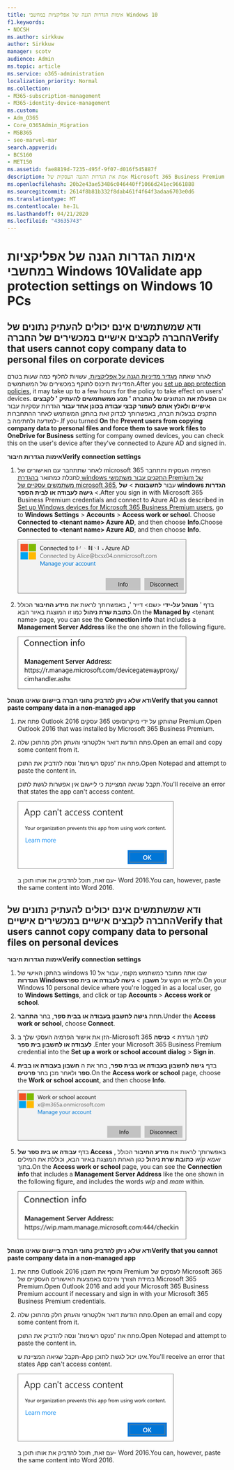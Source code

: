 ```yaml
---
title: אימות הגדרות הגנה של אפליקציות במחשבי Windows 10
f1.keywords:
- NOCSH
ms.author: sirkkuw
author: Sirkkuw
manager: scotv
audience: Admin
ms.topic: article
ms.service: o365-administration
localization_priority: Normal
ms.collection:
- M365-subscription-management
- M365-identity-device-management
ms.custom:
- Adm_O365
- Core_O365Admin_Migration
- MSB365
- seo-marvel-mar
search.appverid:
- BCS160
- MET150
ms.assetid: fae8819d-7235-495f-9f07-d016f545887f
description: אמת את הגדרות ההגנה העסקית של Microsoft 365 Business Premium בהתקנים של Windows 10 וודא שלמשתמשים אין אפשרות להעתיק נתוני חברה לקבצים אישיים או ליישומים שאינם מנוהלים.
ms.openlocfilehash: 20b2e43ae53486c046440ff1066d241ec9661888
ms.sourcegitcommit: 2614f8b81b332f8dab461f4f64f3adaa6703e0d6
ms.translationtype: MT
ms.contentlocale: he-IL
ms.lasthandoff: 04/21/2020
ms.locfileid: "43635743"
---
```

# <a name="validate-app-protection-settings-on-windows-10-pcs"></a><span data-ttu-id="278bc-103">אימות הגדרות הגנה של אפליקציות במחשבי Windows 10</span><span class="sxs-lookup"><span data-stu-id="278bc-103">Validate app protection settings on Windows 10 PCs</span></span>

## <a name="verify-that-users-cannot-copy-company-data-to-personal-files-on-corporate-devices"></a><span data-ttu-id="278bc-104">ודא שמשתמשים אינם יכולים להעתיק נתונים של החברה לקבצים אישיים במכשירים של החברה</span><span class="sxs-lookup"><span data-stu-id="278bc-104">Verify that users cannot copy company data to personal files on corporate devices</span></span>

<span data-ttu-id="278bc-105">לאחר שאתה [מגדיר מדיניות הגנה על אפליקציות](protection-settings-for-windows-10-devices.md), עשויות לחלוף כמה שעות בטרם המדיניות תיכנס לתוקף במכשירים של המשתמשים.</span><span class="sxs-lookup"><span data-stu-id="278bc-105">After you [set up app protection policies](protection-settings-for-windows-10-devices.md), it may take up to a few hours for the policy to take effect on users' devices.</span></span> <span data-ttu-id="278bc-106">אם **הפעלת את** **הנתונים של החברה ' מנע ממשתמשים להעתיק ' לקבצים אישיים ולאלץ אותם לשמור קבצי עבודה בכונן אחד עבור** הגדרות עסקיות עבור התקנים בבעלות חברה, באפשרותך לבדוק זאת בהתקן המשתמש לאחר ההתחברות למודעה ולחתימה ב-.</span><span class="sxs-lookup"><span data-stu-id="278bc-106">If you turned **On** the **Prevent users from copying company data to personal files and force them to save work files to OneDrive for Business** setting for company owned devices, you can check this on the user's device after they've connected to Azure AD and signed in.</span></span> 
  
 <span data-ttu-id="278bc-107">**אימות הגדרות חיבור**</span><span class="sxs-lookup"><span data-stu-id="278bc-107">**Verify connection settings**</span></span>
  
1. <span data-ttu-id="278bc-108">לאחר שתתחבר עם האישורים של microsoft 365 הפרמיה העסקית ותתחבר לתכלת כמתואר [בהגדרת windows התקנים עבור משתמשי Premium של משתמשים עסקיים של microsoft 365](set-up-windows-devices.md), עבור **לחשבונות** \> **של windows הגדרות** \> **גישה לעבודה או לבית הספר**.</span><span class="sxs-lookup"><span data-stu-id="278bc-108">After you sign in with Microsoft 365 Business Premium credentials and connect to Azure AD as described in [Set up Windows devices for Microsoft 365 Business Premium users](set-up-windows-devices.md), go to **Windows Settings** \> **Accounts** \> **Access work or school**.</span></span> <span data-ttu-id="278bc-109">Choose **Connected to \<tenant name\> Azure AD**, and then choose **Info**.</span><span class="sxs-lookup"><span data-stu-id="278bc-109">Choose **Connected to \<tenant name\> Azure AD**, and then choose **Info**.</span></span>
    
    ![Click or tap Info on the Connected to Azure AD dialog.](../media/a36ede2b-d1a0-4d4e-8ea7-af39b4b63890.png)
  
2. <span data-ttu-id="278bc-111">בדף ' **מנוהל על-ידי** \<שם\> דייר ', באפשרותך לראות את **מידע החיבור** הכולל **כתובת שרת ניהול** כמו זו המוצגת באיור הבא.</span><span class="sxs-lookup"><span data-stu-id="278bc-111">On the **Managed by** \<tenant name\> page, you can see the **Connection info** that includes a **Management Server Address** like the one shown in the following figure.</span></span> 
    
    ![Managed by page shows connection info of the device manager URL.](../media/47515a8e-2d0c-4bea-99f0-6b2545b88a11.png)
  
 <span data-ttu-id="278bc-113">**ודא שלא ניתן להדביק נתוני חברה ביישום שאינו מנוהל**</span><span class="sxs-lookup"><span data-stu-id="278bc-113">**Verify that you cannot paste company data in a non-managed app**</span></span>
  
1. <span data-ttu-id="278bc-114">פתח את Outlook 2016 שהותקן על ידי מיקרוסופט 365 עסקים Premium.</span><span class="sxs-lookup"><span data-stu-id="278bc-114">Open Outlook 2016 that was installed by Microsoft 365 Business Premium.</span></span>
    
2. <span data-ttu-id="278bc-115">פתח הודעת דואר אלקטרוני והעתק חלק מהתוכן שלה.</span><span class="sxs-lookup"><span data-stu-id="278bc-115">Open an email and copy some content from it.</span></span>
    
    <span data-ttu-id="278bc-116">פתח את 'פנקס רשימות' ונסה להדביק את התוכן.</span><span class="sxs-lookup"><span data-stu-id="278bc-116">Open Notepad and attempt to paste the content in.</span></span>
    
    <span data-ttu-id="278bc-117">תקבל שגיאה המציינת כי ליישום אין אפשרות לגשת לתוכן.</span><span class="sxs-lookup"><span data-stu-id="278bc-117">You'll receive an error that states the app can't access content.</span></span>
    
    ![A dialog that states app can't access content when you paste into an unmanaged app.](../media/5e82b154-cf2f-43c8-ae80-b45d8ad80e56.png)
  
    <span data-ttu-id="278bc-119">עם זאת, תוכל להדביק את אותו תוכן ב- Word 2016.</span><span class="sxs-lookup"><span data-stu-id="278bc-119">You can, however, paste the same content into Word 2016.</span></span>
    
## <a name="verify-that-users-cannot-copy-company-data-to-personal-files-on-personal-devices"></a><span data-ttu-id="278bc-120">ודא שמשתמשים אינם יכולים להעתיק נתונים של החברה לקבצים אישיים במכשירים אישיים</span><span class="sxs-lookup"><span data-stu-id="278bc-120">Verify that users cannot copy company data to personal files on personal devices</span></span>

 <span data-ttu-id="278bc-121">**אימות הגדרות חיבור**</span><span class="sxs-lookup"><span data-stu-id="278bc-121">**Verify connection settings**</span></span>
  
1. <span data-ttu-id="278bc-122">בהתקן האישי של windows 10 שבו אתה מחובר כמשתמש מקומי, עבור אל **הגדרות Windows**ולחץ או הקש על **חשבון** \> **גישה לעבודה או בית ספר**.</span><span class="sxs-lookup"><span data-stu-id="278bc-122">On your Windows 10 personal device where you're logged in as a local user, go to **Windows Settings**, and click or tap **Accounts** \> **Access work or school**.</span></span>
    
2. <span data-ttu-id="278bc-123">תחת **גישה לחשבון בעבודה או בבית ספר**, בחר **התחבר**.</span><span class="sxs-lookup"><span data-stu-id="278bc-123">Under the **Access work or school**, choose **Connect**.</span></span>
    
3. <span data-ttu-id="278bc-124">הזן את אישור הפרמיה העסקי שלך ב-Microsoft 365 לתוך הגדרת \> **כניסה** **לעבודה או לחשבון בית ספר** .</span><span class="sxs-lookup"><span data-stu-id="278bc-124">Enter your Microsoft 365 Business Premium credential into the **Set up a work or school account dialog** \> **Sign in**.</span></span>
    
4. <span data-ttu-id="278bc-125">בדף **גישה לחשבון בעבודה או בבית ספר**, בחר את ה **חשבון בעבודה או בבית ספר** ולאחר מכן בחר **פרטים**.</span><span class="sxs-lookup"><span data-stu-id="278bc-125">On the **Access work or school** page, choose the **Work or school account**, and then choose **Info**.</span></span>
    
    ![לחץ או הקש על מידע בתיבת הדו עבודה או חשבון בית ספר.](../media/63bd8b32-cb32-4afa-8ce0-6070ac403abc.png)
  
5. <span data-ttu-id="278bc-127">בדף **עבודה או בית ספר של Access** , באפשרותך לראות את **מידע החיבור** הכולל **כתובת שרת ניהול** כגון האחת המוצגת באיור הבא, וכוללת את המילים *wip* *ואמא* בתוך.</span><span class="sxs-lookup"><span data-stu-id="278bc-127">On the **Access work or school** page, you can see the **Connection info** that includes a **Management Server Address** like the one shown in the following figure, and includes the words  *wip*  and  *mam*  within.</span></span> 
    
    ![Managed by page shows connection info URL that includes the words mam and wpi.](../media/abd4eaf4-44fa-4538-a3e8-1e0d331dfe1e.png)
  
 <span data-ttu-id="278bc-129">**ודא שלא ניתן להדביק נתוני חברה ביישום שאינו מנוהל**</span><span class="sxs-lookup"><span data-stu-id="278bc-129">**Verify that you cannot paste company data in a non-managed app**</span></span>
  
1. <span data-ttu-id="278bc-130">פתח את Outlook 2016 והוסף את חשבון Premium לעסקים של Microsoft 365 במידת הצורך והיכנס באמצעות האישורים העסקיים של Microsoft 365 Premium.</span><span class="sxs-lookup"><span data-stu-id="278bc-130">Open Outlook 2016 and add your Microsoft 365 Business Premium account if necessary and sign in with your Microsoft 365 Business Premium credentials.</span></span>
    
2. <span data-ttu-id="278bc-131">פתח הודעת דואר אלקטרוני והעתק חלק מהתוכן שלה.</span><span class="sxs-lookup"><span data-stu-id="278bc-131">Open an email and copy some content from it.</span></span>
    
    <span data-ttu-id="278bc-132">פתח את 'פנקס רשימות' ונסה להדביק את התוכן.</span><span class="sxs-lookup"><span data-stu-id="278bc-132">Open Notepad and attempt to paste the content in.</span></span>
    
    <span data-ttu-id="278bc-133">תקבל שגיאה המציינת ש-App אינו יכול לגשת לתוכן.</span><span class="sxs-lookup"><span data-stu-id="278bc-133">You'll receive an error that states App can't access content.</span></span>
    
    ![A dialog that states app can't access content when you paste into an unmanaged app.](../media/5e82b154-cf2f-43c8-ae80-b45d8ad80e56.png)
  
    <span data-ttu-id="278bc-135">עם זאת, תוכל להדביק את אותו תוכן ב- Word 2016.</span><span class="sxs-lookup"><span data-stu-id="278bc-135">You can, however, paste the same content into Word 2016.</span></span>
    

